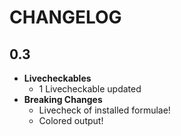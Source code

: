 # CHANGELOG

## 0.3

* __Livecheckables__
  - 1 Livecheckable updated
* __Breaking Changes__
  - Livecheck of installed formulae!
  - Colored output!
